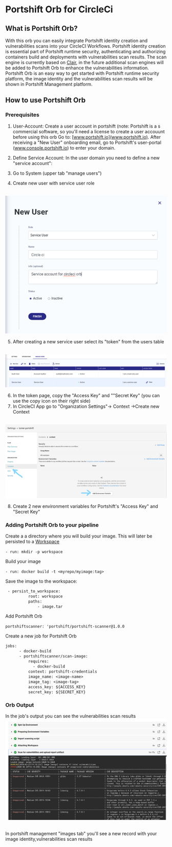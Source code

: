 # **Portshift Orb for CircleCi**

## **What is Portshift Orb?**
With this orb you can easily integrate Portshift identity creation and vulnerabilities scans into your CircleCI Workflows.
Portshift identity creation is essential part of Portshift runtime security, authenticating and authorizing containers build and deployments with vulnerabilities scan results. The scan engine is currently based on [Clair](https://github.com/quay/clair), in the future additional scan engines will be added to Portshift Orb to enhance the vulnerabilities information. 
Portshift Orb is an easy way to get started with Portshift runtime security platform, the image identity and the vulnerabilities scan results will be shown in Portshift Management platform.

## **How to use Portshift Orb**

### **Prerequisites**
1. User-Account: Create a user account in portshift (note: Portshift is a s commercial software, so you'll need a license to create a user accouunt before using this orb Go to: [www.portshift.io](www.portshift.io). After receiving a "New User" onboarding email, go to Portshift's user-portal (www.console.portshift.io) to enter your domain.

2. Define Service Account: In the user domain you need to define a new "service account":

3. Go to System (upper tab "manage users")

4. Create new user with service user role
  
     ![new user](Images/New%20user%20image.png)

5. After creating a new service user select its "token" from the users table
  
     ![new user token](Images/New%20user%20token.png)


6. In the token page, copy the "Access Key" and ""Secret Key" (you can use the copy icon on their right side)
  
7. In CircleCI App go to "Organization Settings"-> Context ->Create new Context
  
     ![context](Images/Context.jpg)



8. Create 2 new environment variables for Portshift's "Access Key" and "Secret Key" 
  
### **Adding Portshift Orb to your pipeline**

Create a a directory where you will build your image. This will later be persisted to a [Workspace](https://circleci.com/docs/2.0/concepts/#workspaces-and-artifacts)

`- run: mkdir -p workspace `

Build your image

`- run: docker build -t <myrepo/myimage:tag>`

Save the image to the workspace:

```
 - persist_to_workspace:
          root: workspace
          paths:
              - image.tar
```

Add Portshift Orb

`portshiftscanner: 'portshift/portshift-scanner@1.0.0`

Create a new job for Portshift Orb

```
jobs:
      - docker-build
      - portshiftscanner/scan-image:
          requires:
            - docker-build
          context: portshift-credentials
          image_name: <image-name>
          image_tag: <image-tag>
          access_key: ${ACCESS_KEY}
          secret_key: ${SECRET_KEY}
```

### **Orb Output**

In the job's output you can see the vulnerabilities scan results
   
   ![job output](Images/output.png)
   

In portshift management "images tab" you'll see a new record with your image identity,vulnerabilities scan results



